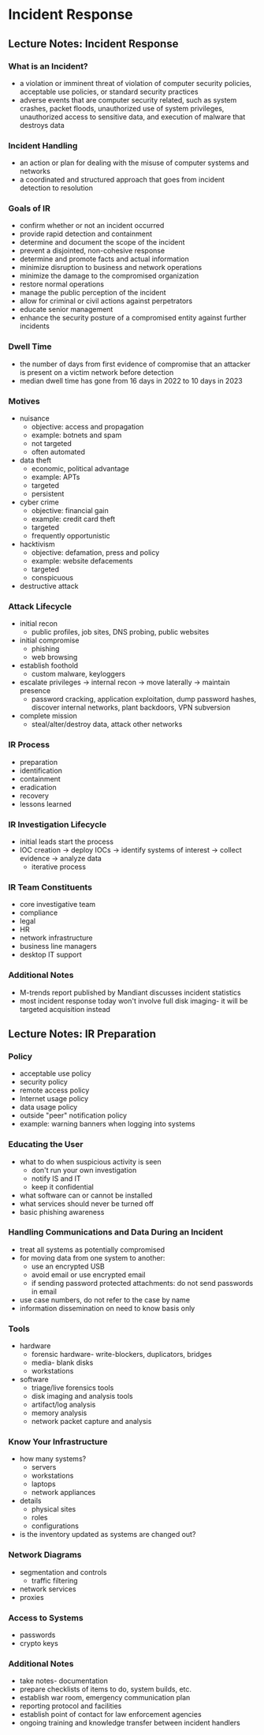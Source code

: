 # Incident Response

## Lecture Notes: Incident Response

### What is an Incident?

* a violation or imminent threat of violation of computer security policies, acceptable use policies, or standard security practices
* adverse events that are computer security related, such as system crashes, packet floods, unauthorized use of system privileges, unauthorized access to sensitive data, and execution of malware that destroys data

### Incident Handling

* an action or plan for dealing with the misuse of computer systems and networks
* a coordinated and structured approach that goes from incident detection to resolution

### Goals of IR

* confirm whether or not an incident occurred
* provide rapid detection and containment
* determine and document the scope of the incident
* prevent a disjointed, non-cohesive response
* determine and promote facts and actual information
* minimize disruption to business and network operations
* minimize the damage to the compromised organization
* restore normal operations
* manage the public perception of the incident
* allow for criminal or civil actions against perpetrators
* educate senior management
* enhance the security posture of a compromised entity against further incidents

### Dwell Time

* the number of days from first evidence of compromise that an attacker is present on a victim network before detection
* median dwell time has gone from 16 days in 2022 to 10 days in 2023

### Motives

* nuisance
  * objective: access and propagation
  * example: botnets and spam
  * not targeted
  * often automated
* data theft
  * economic, political advantage
  * example: APTs
  * targeted
  * persistent
* cyber crime
  * objective: financial gain
  * example: credit card theft
  * targeted
  * frequently opportunistic
* hacktivism
  * objective: defamation, press and policy
  * example: website defacements
  * targeted
  * conspicuous
* destructive attack

### Attack Lifecycle

* initial recon
  * public profiles, job sites, DNS probing, public websites
* initial compromise
  * phishing
  * web browsing
* establish foothold
  * custom malware, keyloggers
* escalate privileges -> internal recon -> move laterally -> maintain presence
  * password cracking, application exploitation, dump password hashes, discover internal networks, plant backdoors, VPN subversion
* complete mission
  * steal/alter/destroy data, attack other networks

### IR Process

* preparation
* identification
* containment
* eradication
* recovery
* lessons learned

### IR Investigation Lifecycle

* initial leads start the process
* IOC creation -> deploy IOCs -> identify systems of interest -> collect evidence -> analyze data
  * iterative process

### IR Team Constituents

* core investigative team
* compliance
* legal
* HR
* network infrastructure
* business line managers
* desktop IT support

### Additional Notes

* M-trends report published by Mandiant discusses incident statistics
* most incident response today won't involve full disk imaging- it will be targeted acquisition instead

## Lecture Notes: IR Preparation

### Policy

* acceptable use policy
* security policy
* remote access policy
* Internet usage policy
* data usage policy
* outside "peer" notification policy
* example: warning banners when logging into systems

### Educating the User

* what to do when suspicious activity is seen
  * don't run your own investigation
  * notify IS and IT
  * keep it confidential
* what software can or cannot be installed
* what services should never be turned off
* basic phishing awareness

### Handling Communications and Data During an Incident

* treat all systems as potentially compromised
* for moving data from one system to another:
  * use an encrypted USB
  * avoid email or use encrypted email
  * if sending password protected attachments: do not send passwords in email
* use case numbers, do not refer to the case by name
* information dissemination on need to know basis only

### Tools

* hardware
  * forensic hardware- write-blockers, duplicators, bridges
  * media- blank disks
  * workstations
* software
  * triage/live forensics tools
  * disk imaging and analysis tools
  * artifact/log analysis
  * memory analysis
  * network packet capture and analysis

### Know Your Infrastructure

* how many systems?
  * servers
  * workstations
  * laptops
  * network appliances
* details
  * physical sites
  * roles
  * configurations
* is the inventory updated as systems are changed out?

### Network Diagrams

* segmentation and controls
  * traffic filtering
* network services
* proxies

### Access to Systems

* passwords
* crypto keys

### Additional Notes

* take notes- documentation
* prepare checklists of items to do, system builds, etc.
* establish war room, emergency communication plan
* reporting protocol and facilities
* establish point of contact for law enforcement agencies
* ongoing training and knowledge transfer between incident handlers
